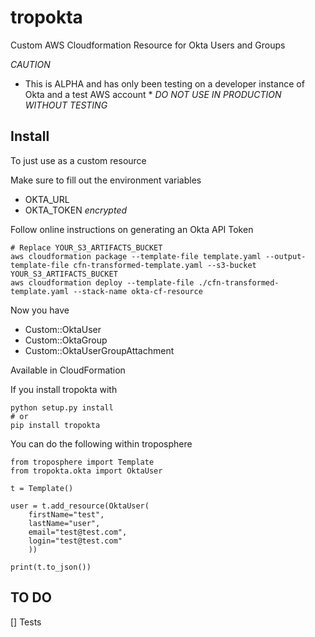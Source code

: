 # tropokta
Custom AWS Cloudformation Resource for Okta Users and Groups

_CAUTION_

* This is ALPHA and has only been testing on a developer instance of Okta and a test AWS account *
_DO NOT USE IN PRODUCTION WITHOUT TESTING_

Install
---
To just use as a custom resource

Make sure to fill out the environment variables
  * OKTA_URL
  * OKTA_TOKEN *encrypted*

Follow online instructions on generating an Okta API Token

```
# Replace YOUR_S3_ARTIFACTS_BUCKET
aws cloudformation package --template-file template.yaml --output-template-file cfn-transformed-template.yaml --s3-bucket YOUR_S3_ARTIFACTS_BUCKET
aws cloudformation deploy --template-file ./cfn-transformed-template.yaml --stack-name okta-cf-resource
```

Now you have
  * Custom::OktaUser
  * Custom::OktaGroup
  * Custom::OktaUserGroupAttachment

Available in CloudFormation

If you install tropokta with

```
python setup.py install
# or
pip install tropokta
```

You can do the following within troposphere
```
from troposphere import Template
from tropokta.okta import OktaUser

t = Template()

user = t.add_resource(OktaUser(
    firstName="test",
    lastName="user",
    email="test@test.com",
    login="test@test.com"
    ))

print(t.to_json())
```

TO DO
---
[] Tests

